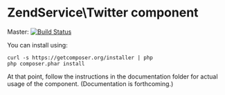 # ZendService\Twitter component

Master: [![Build Status](https://secure.travis-ci.org/zendframework/ZendService_Twitter.png?branch=master)](http://travis-ci.org/zendframework/ZendService_Twitter)

You can install using:

```
curl -s https://getcomposer.org/installer | php
php composer.phar install
```

At that point, follow the instructions in the documentation folder for actual
usage of the component. (Documentation is forthcoming.)

